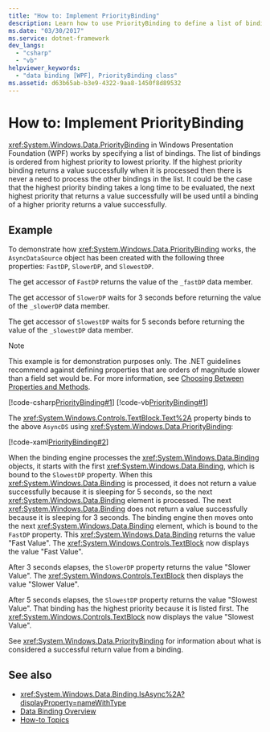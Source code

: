 ```yaml
---
title: "How to: Implement PriorityBinding"
description: Learn how to use PriorityBinding to define a list of bindings ordered from highest to lowest priority. 
ms.date: "03/30/2017"
ms.service: dotnet-framework
dev_langs: 
  - "csharp"
  - "vb"
helpviewer_keywords: 
  - "data binding [WPF], PriorityBinding class"
ms.assetid: d63b65ab-b3e9-4322-9aa8-1450f8d89532
---
```

# How to: Implement PriorityBinding

<xref:System.Windows.Data.PriorityBinding> in Windows Presentation Foundation (WPF) works by specifying a list of bindings. The list of bindings is ordered from highest priority to lowest priority. If the highest priority binding returns a value successfully when it is processed then there is never a need to process the other bindings in the list. It could be the case that the highest priority binding takes a long time to be evaluated, the next highest priority that returns a value successfully will be used until a binding of a higher priority returns a value successfully.

## Example

To demonstrate how <xref:System.Windows.Data.PriorityBinding> works, the `AsyncDataSource` object has been created with the following three properties: `FastDP`, `SlowerDP`, and `SlowestDP`.

The get accessor of `FastDP` returns the value of the `_fastDP` data member.

The get accessor of `SlowerDP` waits for 3 seconds before returning the value of the `_slowerDP` data member.

The get accessor of `SlowestDP` waits for 5 seconds before returning the value of the `_slowestDP` data member.

> [!NOTE]
> This example is for demonstration purposes only. The .NET guidelines recommend against defining properties that are orders of magnitude slower than a field set would be. For more information, see [Choosing Between Properties and Methods](/previous-versions/dotnet/netframework-4.0/ms229054(v=vs.100)).

[!code-csharp[PriorityBinding#1](~/samples/snippets/csharp/VS_Snippets_Wpf/PriorityBinding/CSharp/Window1.xaml.cs#1)]
[!code-vb[PriorityBinding#1](~/samples/snippets/visualbasic/VS_Snippets_Wpf/PriorityBinding/VisualBasic/AsyncDataSource.vb#1)]

The <xref:System.Windows.Controls.TextBlock.Text%2A> property binds to the above `AsyncDS` using <xref:System.Windows.Data.PriorityBinding>:

[!code-xaml[PriorityBinding#2](~/samples/snippets/csharp/VS_Snippets_Wpf/PriorityBinding/CSharp/Window1.xaml#2)]

When the binding engine processes the <xref:System.Windows.Data.Binding> objects, it starts with the first <xref:System.Windows.Data.Binding>, which is bound to the `SlowestDP` property. When this <xref:System.Windows.Data.Binding> is processed, it does not return a value successfully because it is sleeping for 5 seconds, so the next <xref:System.Windows.Data.Binding> element is processed. The next <xref:System.Windows.Data.Binding> does not return a value successfully because it is sleeping for 3 seconds. The binding engine then moves onto the next <xref:System.Windows.Data.Binding> element, which is bound to the `FastDP` property. This <xref:System.Windows.Data.Binding> returns the value "Fast Value". The <xref:System.Windows.Controls.TextBlock> now displays the value "Fast Value".

After 3 seconds elapses, the `SlowerDP` property returns the value "Slower Value". The <xref:System.Windows.Controls.TextBlock> then displays the value "Slower Value".

After 5 seconds elapses, the `SlowestDP` property returns the value "Slowest Value". That binding has the highest priority because it is listed first. The <xref:System.Windows.Controls.TextBlock> now displays the value "Slowest Value".

See <xref:System.Windows.Data.PriorityBinding> for information about what is considered a successful return value from a binding.

## See also

- <xref:System.Windows.Data.Binding.IsAsync%2A?displayProperty=nameWithType>
- [Data Binding Overview](index.md)
- [How-to Topics](data-binding-how-to-topics.md)
